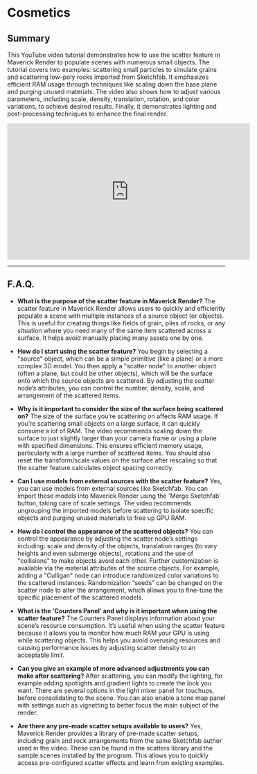 # Cosmetics

## Summary

This YouTube video tutorial demonstrates how to use the scatter feature in Maverick Render to populate scenes with numerous small objects. The tutorial covers two examples: scattering small particles to simulate grains and scattering low-poly rocks imported from Sketchfab. It emphasizes efficient RAM usage through techniques like scaling down the base plane and purging unused materials. The video also shows how to adjust various parameters, including scale, density, translation, rotation, and color variations, to achieve desired results. Finally, it demonstrates lighting and post-processing techniques to enhance the final render.

<iframe width="560" height="315" src="https://www.youtube.com/embed/YiVeS7hCJsY?si=GD_ZQo_HydMMM7vT" title="YouTube video player" frameborder="0" allow="accelerometer; autoplay; clipboard-write; encrypted-media; gyroscope; picture-in-picture; web-share" referrerpolicy="strict-origin-when-cross-origin" allowfullscreen></iframe>

---

## F.A.Q.

- **What is the purpose of the scatter feature in Maverick Render?**
The scatter feature in Maverick Render allows users to quickly and efficiently populate a scene with multiple instances of a source object (or objects). This is useful for creating things like fields of grain, piles of rocks, or any situation where you need many of the same item scattered across a surface. It helps avoid manually placing many assets one by one.

- **How do I start using the scatter feature?**
You begin by selecting a "source" object, which can be a simple primitive (like a plane) or a more complex 3D model. You then apply a "scatter node" to another object (often a plane, but could be other objects), which will be the surface onto which the source objects are scattered. By adjusting the scatter node’s attributes, you can control the number, density, scale, and arrangement of the scattered items.

- **Why is it important to consider the size of the surface being scattered on?**
The size of the surface you’re scattering on affects RAM usage. If you're scattering small objects on a large surface, it can quickly consume a lot of RAM. The video recommends scaling down the surface to just slightly larger than your camera frame or using a plane with specified dimensions. This ensures efficient memory usage, particularly with a large number of scattered items. You should also reset the transform/scale values on the surface after rescaling so that the scatter feature calculates object spacing correctly.

- **Can I use models from external sources with the scatter feature?**
Yes, you can use models from external sources like Sketchfab. You can import these models into Maverick Render using the 'Merge Sketchfab' button, taking care of scale settings. The video recommends ungrouping the imported models before scattering to isolate specific objects and purging unused materials to free up GPU RAM.

- **How do I control the appearance of the scattered objects?**
You can control the appearance by adjusting the scatter node’s settings including: scale and density of the objects, translation ranges (to vary heights and even submerge objects), rotations and the use of "collisions" to make objects avoid each other. Further customization is available via the material attributes of the source objects. For example, adding a "Culligan" node can introduce randomized color variations to the scattered instances. Randomization “seeds” can be changed on the scatter node to alter the arrangement, which allows you to fine-tune the specific placement of the scattered models.

- **What is the 'Counters Panel' and why is it important when using the scatter feature?**
The Counters Panel displays information about your scene’s resource consumption. It’s useful when using the scatter feature because it allows you to monitor how much RAM your GPU is using while scattering objects. This helps you avoid overusing resources and causing performance issues by adjusting scatter density to an acceptable limit.

- **Can you give an example of more advanced adjustments you can make after scattering?**
After scattering, you can modify the lighting, for example adding spotlights and gradient lights to create the look you want. There are several options in the light mixer panel for touchups, before consolidating to the scene. You can also enable a tone map panel with settings such as vignetting to better focus the main subject of the render.

- **Are there any pre-made scatter setups available to users?**
Yes, Maverick Render provides a library of pre-made scatter setups, including grain and rock arrangements from the same Sketchfab author used in the video. These can be found in the scatters library and the sample scenes installed by the program. This allows you to quickly access pre-configured scatter effects and learn from existing examples.
